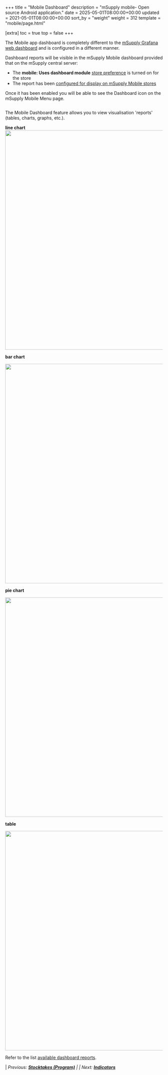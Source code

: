 +++
title = "Mobile Dashboard"
description = "mSupply mobile- Open source Android application."
date = 2025-05-01T08:00:00+00:00
updated = 2021-05-01T08:00:00+00:00
sort_by = "weight"
weight = 312
template = "mobile/page.html"

[extra]
toc = true
top = false
+++

The Mobile app dashboard is completely different to the [mSupply Grafana web dashboard](/en:dashboard) and is configured in a different manner.

Dashboard reports will be visible in the mSupply Mobile dashboard provided that on the mSupply central server:

  * The **mobile: Uses dashboard module** [store preference](https://docs.msupply.org.nz/other_stuff:virtual_stores#preferences_tab) is turned on for the store 
  * The report has been [configured for display on mSupply Mobile stores](https://docs.msupply.foundation/en:mobile:setup:server_side:dashboard#mobile_specific_dashboard_configuration)

Once it has been enabled you will be able to see the Dashboard icon on the mSupply Mobile Menu page.

[<img src="/_media/en:mobile:user_guide:20200124-050333.png" class="mediacenter" loading="lazy" alt="" />](/_detail/en:mobile:user_guide:20200124-050333.png?id=en%3Amobile%3Auser_guide%3Amobile_dashboard)

The Mobile Dashboard feature allows you to view visualisation 'reports' (tables, charts, graphs, etc.).

**line chart**
 [<img src="/_media/en:mobile:user_guide:pasted:20200128-023834.png?w=700&amp;tok=4203be" class="mediacenter" loading="lazy" alt="" width="700" />](/_detail/en:mobile:user_guide:pasted:20200128-023834.png?id=en%3Amobile%3Auser_guide%3Amobile_dashboard)

**bar chart** 

 [<img src="/_media/en:mobile:user_guide:bar-chart.png?w=700&amp;tok=e0486c" class="mediacenter" loading="lazy" alt="" width="700" />](/_detail/en:mobile:user_guide:bar-chart.png?id=en%3Amobile%3Auser_guide%3Amobile_dashboard)

**pie chart** 

 [<img src="/_media/en:mobile:user_guide:pie-chart.png?w=700&amp;tok=741e7c" class="mediacenter" loading="lazy" alt="" width="700" />](/_detail/en:mobile:user_guide:pie-chart.png?id=en%3Amobile%3Auser_guide%3Amobile_dashboard)

**table** 

 [<img src="/_media/en:mobile:user_guide:table.png?w=700&amp;tok=924772" class="mediacenter" loading="lazy" alt="" width="700" />](/_detail/en:mobile:user_guide:table.png?id=en%3Amobile%3Auser_guide%3Amobile_dashboard)

Refer to the list [available dashboard reports](https://docs.msupply.org.nz/web_interface:dashboard_setup#available_dashboard_reports).

|  *Previous:  **[Stocktakes (Program)](/en:mobile:user_guide:stocktakes_program)** | | Next:  **[Indicators](/en:mobile:user_guide:indicators)***  

